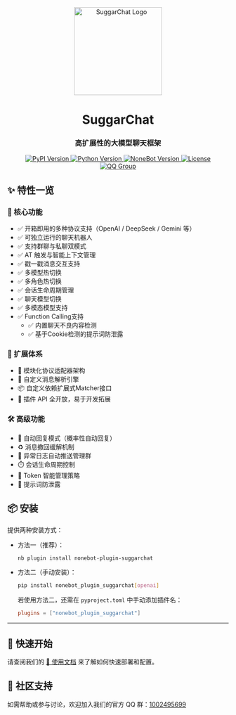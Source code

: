 <div align="center">
  <a href="https://github.com/JohnRichard4096/nonebot_plugin_suggarchat/">
    <img src="https://github.com/user-attachments/assets/b5162036-5b17-4cf4-b0cb-8ec842a71bc6" width="200" alt="SuggarChat Logo">
  </a>
  <h1>SuggarChat</h1>
  <h3>高扩展性的大模型聊天框架</h3>

  <p>
    <a href="https://pypi.org/project/nonebot-plugin-suggarchat/">
      <img src="https://img.shields.io/pypi/v/nonebot-plugin-suggarchat?color=blue&style=flat-square" alt="PyPI Version">
    </a>
    <a href="https://www.python.org/">
      <img src="https://img.shields.io/badge/python-3.9+-blue?logo=python&style=flat-square" alt="Python Version">
    </a>
    <a href="https://nonebot.dev/">
      <img src="https://img.shields.io/badge/nonebot2-2.0.0rc4+-blue?style=flat-square" alt="NoneBot Version">
    </a>
    <a href="LICENSE">
      <img src="https://img.shields.io/github/license/JohnRichard4096/nonebot_plugin_suggarchat?style=flat-square" alt="License">
    </a>
    <a href="https://qm.qq.com/q/PFcfb4296m">
      <img src="https://img.shields.io/badge/QQ%E7%BE%A4-1002495699-blue?style=flat-square" alt="QQ Group">
    </a>
  </p>
</div>

## ✨ 特性一览

### 🚀 核心功能

- ✅ 开箱即用的多种协议支持（OpenAI / DeepSeek / Gemini 等）
- ✅ 可独立运行的聊天机器人
- ✅ 支持群聊与私聊双模式
- ✅ AT 触发与智能上下文管理
- ✅ 戳一戳消息交互支持
- ✅ 多模型热切换
- ✅ 多角色热切换
- ✅ 会话生命周期管理
- ✅ 聊天模型切换
- ✅ 多模态模型支持
- ✅ Function Calling支持
  - ✅ 内置聊天不良内容检测
  - ✅ 基于Cookie检测的提示词防泄露

### 🧩 扩展体系

- 🔌 模块化协议适配器架构
- 🧠 自定义消息解析引擎
- 📦 自定义依赖扩展式Matcher接口
- 🧰 插件 API 全开放，易于开发拓展

### 🛠️ 高级功能

- 🤖 自动回复模式（概率性自动回复）
- ♻️ 消息撤回缓解机制
- 🚨 异常日志自动推送管理群
- ⏱️ 会话生命周期控制
- 🔐 Token 智能管理策略
- 🦺 提示词防泄露

## 📦 安装

提供两种安装方式：

- 方法一（推荐）：

  ```bash
  nb plugin install nonebot-plugin-suggarchat
  ```

- 方法二（手动安装）：

  ```bash
  pip install nonebot_plugin_suggarchat[openai]
  ```

  若使用方法二，还需在 `pyproject.toml` 中手动添加插件名：

  ```toml
  plugins = ["nonebot_plugin_suggarchat"]
  ```

---

## 🧭 快速开始

请查阅我们的 [📘 使用文档](https://docs.suggar.top/project/suggarchat/) 来了解如何快速部署和配置。

## 💬 社区支持

如需帮助或参与讨论，欢迎加入我们的官方 QQ 群：[1002495699](https://qm.qq.com/q/PFcfb4296m)